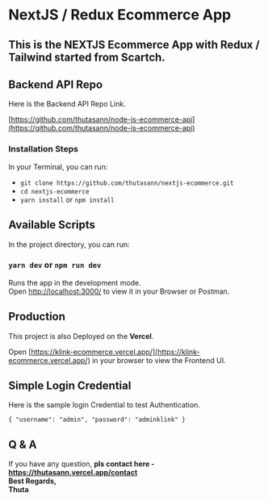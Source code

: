 # NextJS / Redux Ecommerce App

## This is the NEXTJS Ecommerce App with Redux / Tailwind started from Scartch.

## Backend API Repo

Here is the Backend API Repo Link.

[https://github.com/thutasann/node-js-ecommerce-api](https://github.com/thutasann/node-js-ecommerce-api)

### Installation Steps

In your Terminal, you can run:

- `git clone https://github.com/thutasann/nextjs-ecommerce.git`
- `cd nextjs-ecommerce`
- `yarn install` or `npm install`


## Available Scripts

In the project directory, you can run:

### `yarn dev` or `npm run dev`

Runs the app in the development mode.\
Open [http://localhost:3000/](http://localhost:3000/) to view it in your Browser or Postman.

## Production

This project is also Deployed on the <b>Vercel</b>.

Open [https://klink-ecommerce.vercel.app/](https://klink-ecommerce.vercel.app/) in your browser to view the Frontend UI.

## Simple Login Credential

Here is the sample login Credential to test Authentication.

`{
	"username": "admin",
	"password": "adminklink"
}
`

## Q & A

If you have any question, <b>pls contact here - https://thutasann.vercel.app/contact </b>\
<b>Best Regards,</b>\
<b>Thuta</b>
